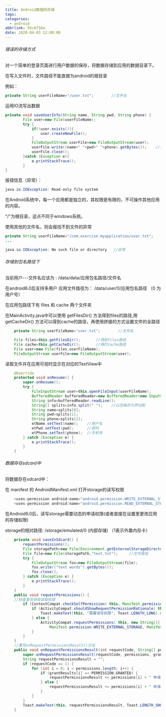 ```yaml
---
title: Android数据的存储
tags:
categories:
  - android
abbrlink: 56c6f16a
date: 2020-04-03 12:00:00
---
```


###### 错误的存储方式

对一个简单的登录页面进行用户数据的保存，将数据存储到应用的数据目录下。

  在写入文件时，文件路径不能直接为android的根目录

例如：

```java
private String userFileName="/user.txt";        //文件名
```

 运用IO流写出数据

```java
private void saveUserInfo(String name, String pwd, String phone) {
        File user=new File(userFileName);
        try {
            if(!user.exists()){
                user.createNewFile();
            }
            FileOutputStream userFile=new FileOutputStream(user);
            userFile.write((name+" "+pwd+" "+phone).getBytes());    //以空格符为间隔存储
            userFile.close();
        }catch (Exception e){
            e.printStackTrace();
        }
}
```

报错信息（异常）：

```java
java.io.IOException: Read-only file system
```

<!--more-->

  在Android系统中，每一个应用都是独立的，其权限是有限的，不可操作其他应用的内容。

  "/"为根目录，这点不同于windows系统。

  使用其他的文件名，则会报找不到文件的异常

```java
private String userFileName="/com.exercise.myapplication/user.txt";
...

java.io.IOException: No such file or directory   //异常
```

###### 存储到包名路径下

当前用户---文件名应该为 : /data/data/应用包名路径/文件名

  在android6.0后支持多用户  应用文件路径为： /data/user/0/应用包名路径   （0 为用户号）

  在应用包路径下有 files 和  cache 两个文件夹

  在MainActivity.java中可以使用 getFilesDir() 方法得到files的路径,用 getCacheDir() 方法可以得到cache的路径，再使用拼接的方式设置文件的全路径

```java
    private String userFileName="user.txt";        //文件名
```

```java
    File files=this.getFilesDir();       //得到files路径
    File cache=this.getCacheDir();       //得打cache路径
    File user=new File(files,userFileName);
    FileOutputStream userFile=new FileOutputStream(user);
```

  读取文件并在应用可视时显示在对应的TextView中

```java
    @Override
    protected void onResume() {
        super.onResume();
        try {
            FileInputStream user=this.openFileInput(userFileName);
            BufferedReader bufferedReader=new BufferedReader(new InputStreamReader(user));
            String info=bufferedReader.readLine();
            String[] splits=info.split(" ");    //以空格符为界切割
            String name=splits[0];
            String pwd=splits[1];
            String phone=splits[2];
            etName.setText(name);    //用户名
            etPwd.setText(pwd);      //密码
            etPhone.setText(phone);  //手机号
        } catch (Exception e) {
            e.printStackTrace();
        }
    }
```

###### 数据存在sdcard中

  将数据存在sdcard中：

  在 manifest 的 AndroidManifest.xml 打开storage的读写权限

```java
    <uses-permission android:name="android.permission.WRITE_EXTERNAL_STORAGE"></uses-permission>
    <uses-permission android:name="android.permission.READ_EXTERNAL_STORAGE"></uses-permission>
```

在Android6.0后，读写storage需要动态的申请权限(或者直接在设置里更改应用的存储权限)

storage的相对路径: /storage/emulated/0 (内部存储)   （1表示外置内存卡）

```java
    private void saveInSdcard() {
        requestPermissions();
        File storagePath=new File(Environment.getExternalStorageDirectory().getAbsolutePath());//获取storage的相对路径
        File file=new File(storagePath,"text.txt");     //文件路径
        try {
            FileOutputStream fos=new FileOutputStream(file);
            fos.write(("text words").getBytes());
            fos.close();
        } catch (Exception e) {
            e.printStackTrace();
        }
    }
    public void requestPermissions() {
    //检查是否获取读取权限
        if (ContextCompat.checkSelfPermission( this, Manifest.permission.READ_EXTERNAL_STORAGE) != PERMISSION_GRANTED) {
            if (ActivityCompat.shouldShowRequestPermissionRationale( this, Manifest.permission.READ_EXTERNAL_STORAGE)) {
                Toast.makeText(this, "需要读写权限", Toast.LENGTH_LONG).show(); //提示未获取读取权限
            } else {
                ActivityCompat.requestPermissions( this, new String[]{
                    Manifest.permission.WRITE_EXTERNAL_STORAGE, Manifest.permission.READ_EXTERNAL_STORAGE}, 1);     //请求读写权限
            }
        }
    }
    //重写onRequestPermissionsResult()方法
    public void onRequestPermissionsResult(int requestCode, String[] permissions, int[] grantResults) {
        super.onRequestPermissionsResult(requestCode, permissions, grantResults);
        String requestPermissionsResult = "";
        if (requestCode == 1) {
            for (int i = 0; i < permissions.length; i++) {
                if (grantResults[i] == PERMISSION_GRANTED) {
                    requestPermissionsResult += permissions[i] + " 申请成功\n";
                } else {
                    requestPermissionsResult += permissions[i] + " 申请失败\n";
                }
            }
        }
        Toast.makeText(this, requestPermissionsResult, Toast.LENGTH_SHORT).show();
    }
```